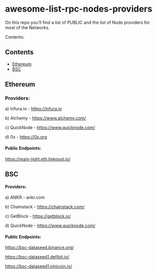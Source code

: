 # awesome-list-rpc-nodes-providers

On this repo you'll find a list of PUBLIC and the list of Node providers for most of the Networks.

Contents:

## Contents

- [Ethereum](#ethereum)
- [BSC](#bsc)

## Ethereum

### Providers:

a) Infura.io - https://infura.io

b) Alchemy - https://www.alchemy.com/

c) QuickNode - https://www.quicknode.com/

d) 0x - https://0x.org


#### Public Endpoints:

https://main-light.eth.linkpool.io/

## BSC

#### Providers:

a) ANKR - ankr.com

b) Chainstack - https://chainstack.com/

c) GetBlock - https://getblock.io/

d) QuickNode - https://www.quicknode.com/

#### Public Endpoints:

https://bsc-dataseed.binance.org/

https://bsc-dataseed1.defibit.io/

https://bsc-dataseed1.ninicoin.io/
